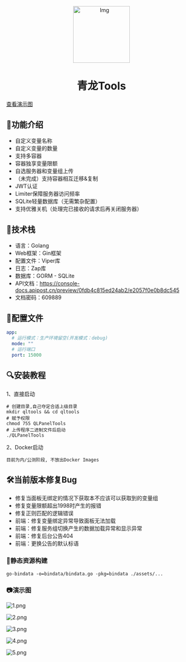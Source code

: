 <!--suppress HtmlDeprecatedAttribute -->
<p align="center">
  <a href="https://github.com/whyour/qinglong">
    <img width="150" src="https://z3.ax1x.com/2021/11/18/I7MpAe.png" alt="Img">
  </a>
</p>

<h1 align="center">青龙Tools</h1>
<p><a href="https://github.com/nuanxinqing123/QLTools#%E6%BC%94%E7%A4%BA%E5%9B%BE">查看演示图</a></p>

## 🍭功能介绍
- 自定义变量名称
- 自定义变量的数量
- 支持多容器
- 容器独享变量限额
- 自选服务器和变量组上传
- （未完成）支持容器相互迁移&复制
- JWT认证
- Limiter保障服务器访问频率
- SQLite轻量数据库（无需繁杂配置）
- 支持优雅关机（处理完已接收的请求后再关闭服务器）

## 🍳技术栈
- 语言：Golang
- Web框架：Gin框架
- 配置文件：Viper库
- 日志：Zap库
- 数据库：GORM - SQLite
- API文档：https://console-docs.apipost.cn/preview/0fdb4c815ed24ab2/e2057f0e0b8dc545
- 文档密码：609889

## 🧸配置文件
```yaml
app:
  # 运行模式：生产环境留空(开发模式：debug)
  mode: ""
  # 运行端口
  port: 15000
```

## 🔍安装教程
1、直接启动
```shell
# 创建目录,自己夺定合适上级目录
mkdir qltools && cd qltools
# 赋予权限
chmod 755 QLPanelTools
# 上传程序二进制文件后启动
./QLPanelTools
```
2、Docker启动
```shell
目前为内/公测阶段, 不放出Docker Images
```

## 🛠当前版本修复Bug
- 修复当面板无绑定的情况下获取本不应该可以获取到的变量组
- 修复变量限额超出1998时产生的报错
- 修复正则匹配的逻辑错误
- 前端：修复变量绑定异常导致面板无法加载
- 前端：修复服务组切换产生的数据加载异常和显示异常
- 前端：修复后台公告404
- 前端：更换公告的默认标语

### 📔静态资源构建
```shell
go-bindata -o=bindata/bindata.go -pkg=bindata ./assets/...
```

### 📷演示图

![1.png](https://pic.6b7.xyz/2022/04/22/b100b8eaffafc.png)

![2.png](https://pic.6b7.xyz/2022/04/22/ba035ba2c99e3.png)

![3.png](https://pic.6b7.xyz/2022/04/22/411faac7d8f55.png)

![4.png](https://pic.6b7.xyz/2022/04/22/e0e76237e9aa7.png)

![5.png](https://pic.6b7.xyz/2022/04/22/4473e0a153112.png)




